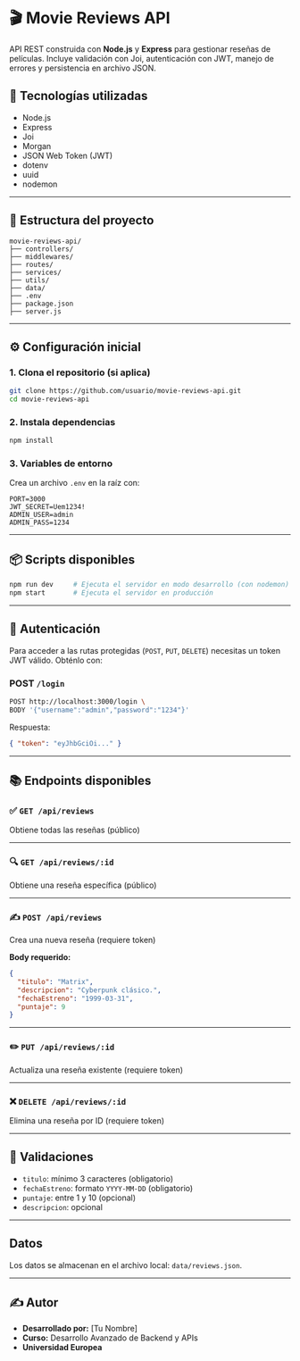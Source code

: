# 🎬 Movie Reviews API

API REST construida con **Node.js** y **Express** para gestionar reseñas de películas. Incluye validación con Joi, autenticación con JWT, manejo de errores y persistencia en archivo JSON.

## 🚀 Tecnologías utilizadas

- Node.js
- Express
- Joi
- Morgan
- JSON Web Token (JWT)
- dotenv
- uuid
- nodemon

---

## 📁 Estructura del proyecto

```
movie-reviews-api/
├── controllers/
├── middlewares/
├── routes/
├── services/
├── utils/
├── data/
├── .env
├── package.json
├── server.js
```

---

## ⚙️ Configuración inicial

### 1. Clona el repositorio (si aplica)

```bash
git clone https://github.com/usuario/movie-reviews-api.git
cd movie-reviews-api
```

### 2. Instala dependencias

```bash
npm install
```

### 3. Variables de entorno

Crea un archivo `.env` en la raíz con:

```env
PORT=3000
JWT_SECRET=Uem1234!
ADMIN_USER=admin
ADMIN_PASS=1234
```

---

## 📦 Scripts disponibles

```bash
npm run dev     # Ejecuta el servidor en modo desarrollo (con nodemon)
npm start       # Ejecuta el servidor en producción
```

---

## 🔐 Autenticación

Para acceder a las rutas protegidas (`POST`, `PUT`, `DELETE`) necesitas un token JWT válido. Obténlo con:

### POST `/login`

```bash
POST http://localhost:3000/login \
BODY '{"username":"admin","password":"1234"}'
```

Respuesta:

```json
{ "token": "eyJhbGciOi..." }
```

---

## 📚 Endpoints disponibles

### ✅ `GET /api/reviews`
Obtiene todas las reseñas (público)

---

### 🔍 `GET /api/reviews/:id`
Obtiene una reseña específica (público)

---

### ✍️ `POST /api/reviews`
Crea una nueva reseña (requiere token)

**Body requerido:**
```json
{
  "titulo": "Matrix",
  "descripcion": "Cyberpunk clásico.",
  "fechaEstreno": "1999-03-31",
  "puntaje": 9
}
```

---

### ✏️ `PUT /api/reviews/:id`
Actualiza una reseña existente (requiere token)

---

### ❌ `DELETE /api/reviews/:id`
Elimina una reseña por ID (requiere token)

---

## 🧪 Validaciones

- `titulo`: mínimo 3 caracteres (obligatorio)
- `fechaEstreno`: formato `YYYY-MM-DD` (obligatorio)
- `puntaje`: entre 1 y 10 (opcional)
- `descripcion`: opcional

---

## Datos

Los datos se almacenan en el archivo local: `data/reviews.json`.

---

## ✍️ Autor

- **Desarrollado por:** [Tu Nombre]
- **Curso:** Desarrollo Avanzado de Backend y APIs
- **Universidad Europea**